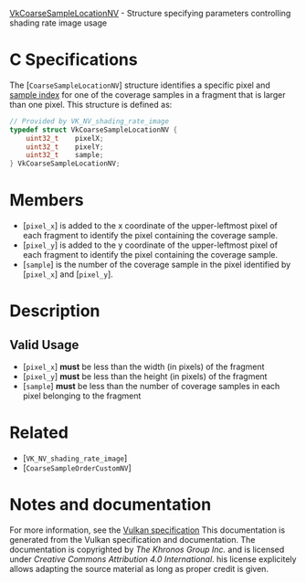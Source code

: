 [VkCoarseSampleLocationNV](https://www.khronos.org/registry/vulkan/specs/1.3-extensions/man/html/VkCoarseSampleLocationNV.html) - Structure specifying parameters controlling shading rate image usage

# C Specifications
The [`CoarseSampleLocationNV`] structure identifies a specific pixel and
[sample index](https://www.khronos.org/registry/vulkan/specs/1.3-extensions/html/vkspec.html#primsrast-multisampling-coverage-mask) for one of the
coverage samples in a fragment that is larger than one pixel.
This structure is defined as:
```c
// Provided by VK_NV_shading_rate_image
typedef struct VkCoarseSampleLocationNV {
    uint32_t    pixelX;
    uint32_t    pixelY;
    uint32_t    sample;
} VkCoarseSampleLocationNV;
```

# Members
- [`pixel_x`] is added to the x coordinate of the upper-leftmost pixel of each fragment to identify the pixel containing the coverage sample.
- [`pixel_y`] is added to the y coordinate of the upper-leftmost pixel of each fragment to identify the pixel containing the coverage sample.
- [`sample`] is the number of the coverage sample in the pixel identified by [`pixel_x`] and [`pixel_y`].

# Description
## Valid Usage
-  [`pixel_x`] **must**  be less than the width (in pixels) of the fragment
-  [`pixel_y`] **must**  be less than the height (in pixels) of the fragment
-  [`sample`] **must**  be less than the number of coverage samples in each pixel belonging to the fragment

# Related
- [`VK_NV_shading_rate_image`]
- [`CoarseSampleOrderCustomNV`]

# Notes and documentation
For more information, see the [Vulkan specification](https://www.khronos.org/registry/vulkan/specs/1.3-extensions/html/vkspec.html)
This documentation is generated from the Vulkan specification and documentation.
The documentation is copyrighted by *The Khronos Group Inc.* and is licensed under *Creative Commons Attribution 4.0 International*.
his license explicitely allows adapting the source material as long as proper credit is given.
        